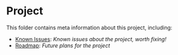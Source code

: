 # Project
This folder contains meta information about this project, including:

- [Known Issues](/.project/known_issues.md): _Known issues about the project, worth fixing!_
- [Roadmap](/.project/roadmap.md): _Future plans for the project_
